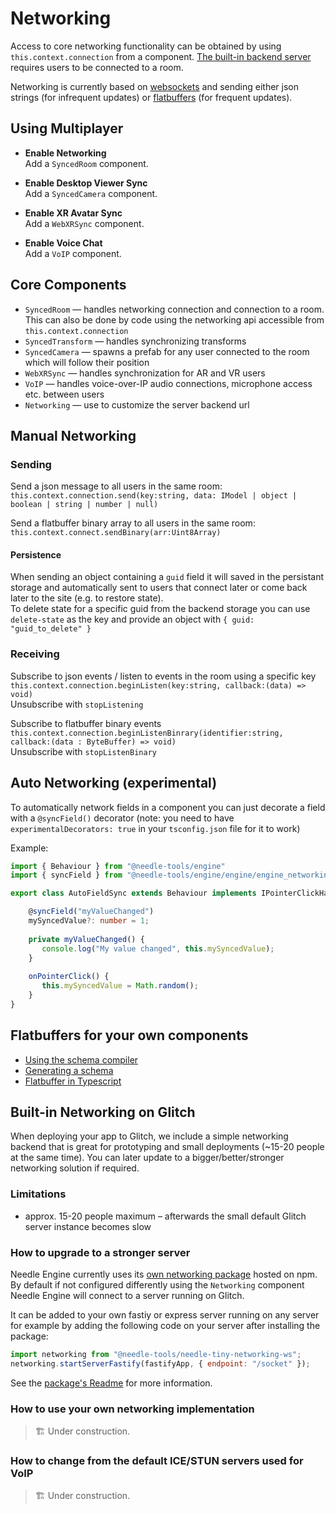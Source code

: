 # Networking

Access to core networking functionality can be obtained by using ``this.context.connection`` from a component. [The built-in backend server](https://glitch.com/edit/#!/needle-tiny-server) requires users to be connected to a room.

Networking is currently based on [websockets](https://github.com/jjxxs/websocket-ts) and sending either json strings (for infrequent updates) or [flatbuffers](https://google.github.io/flatbuffers/) (for frequent updates).

## Using Multiplayer

- **Enable Networking**  
  Add a `SyncedRoom` component.

- **Enable Desktop Viewer Sync**  
  Add a `SyncedCamera` component.

- **Enable XR Avatar Sync**  
  Add a `WebXRSync` component.
  
- **Enable Voice Chat**  
  Add a `VoIP` component.


## Core Components

- ``SyncedRoom`` — handles networking connection and connection to a room.   
  This can also be done by code using the networking api  accessible from `this.context.connection`
- ``SyncedTransform`` — handles synchronizing transforms
- ``SyncedCamera`` — spawns a prefab for any user connected to the room which will follow their position
- ``WebXRSync`` — handles synchronization for AR and VR users
- ``VoIP`` — handles voice-over-IP audio connections, microphone access etc. between users
- ``Networking`` — use to customize the server backend url


## Manual Networking

### Sending

Send a json message to all users in the same room:   
``this.context.connection.send(key:string, data: IModel | object | boolean | string | number | null)``

Send a flatbuffer binary array to all users in the same room:   
``this.context.connect.sendBinary(arr:Uint8Array)``

#### Persistence
When sending an object containing a `guid` field it will saved in the persistant storage and automatically sent to users that connect later or come back later to the site (e.g. to restore state).   
To delete state for a specific guid from the backend storage you can use `delete-state` as the key and provide an object with `{ guid: "guid_to_delete" } ` 

### Receiving
Subscribe to json events / listen to events in the room using a specific key  
``this.context.connection.beginListen(key:string, callback:(data) => void)``   
Unsubscribe with ``stopListening``

Subscribe to flatbuffer binary events   
``this.context.connection.beginListenBinrary(identifier:string, callback:(data : ByteBuffer) => void)``   
Unsubscribe with ``stopListenBinary``

## Auto Networking (experimental)

To automatically network fields in a component you can just decorate a field with a ``@syncField()`` decorator (note: you need to have ``experimentalDecorators: true`` in your ``tsconfig.json`` file for it to work)

Example:
```ts
import { Behaviour } from "@needle-tools/engine"
import { syncField } from "@needle-tools/engine/engine/engine_networking_auto";

export class AutoFieldSync extends Behaviour implements IPointerClickHandler {

    @syncField("myValueChanged")
    mySyncedValue?: number = 1;
    
    private myValueChanged() {
       console.log("My value changed", this.mySyncedValue);
    }
    
    onPointerClick() {
       this.mySyncedValue = Math.random();
    }
}
```

## Flatbuffers for your own components

- [Using the schema compiler](https://google.github.io/flatbuffers/flatbuffers_guide_using_schema_compiler.html)
- [Generating a schema](https://google.github.io/flatbuffers/flatbuffers_guide_writing_schema.html)
- [Flatbuffer in Typescript](https://google.github.io/flatbuffers/flatbuffers_guide_use_typescript.html)



## Built-in Networking on Glitch

When deploying your app to Glitch, we include a simple networking backend that is great for prototyping and small deployments (~15-20 people at the same time). You can later update to a bigger/better/stronger networking solution if required.  

### Limitations

- approx. 15-20 people maximum – afterwards the small default Glitch server instance becomes slow

### How to upgrade to a stronger server

Needle Engine currently uses its [own networking package](https://fwd.needle.tools/needle-engine/packages/needle-engine-networking) hosted on npm. By default if not configured differently using the `Networking` component Needle Engine will connect to a server running on Glitch.

It can be added to your own fastiy or express server running on any server for example by adding the following code on your server after installing the package:
```js
import networking from "@needle-tools/needle-tiny-networking-ws";
networking.startServerFastify(fastifyApp, { endpoint: "/socket" });
```
See the [package's Readme](https://fwd.needle.tools/needle-engine/packages/needle-engine-networking) for more information.


### How to use your own networking implementation

> 🏗️ Under construction.

### How to change from the default ICE/STUN servers used for VoIP

> 🏗️ Under construction.
